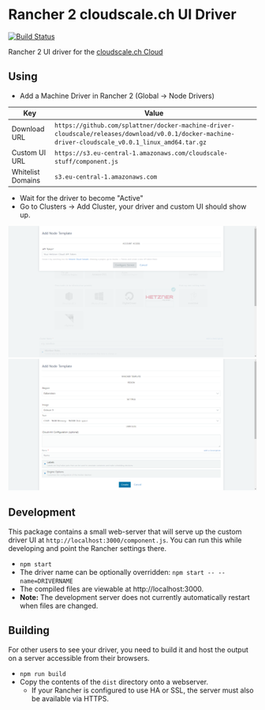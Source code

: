 # Rancher 2 cloudscale.ch UI Driver

[![Build Status](https://api.travis-ci.com/splattner/ui-driver-cloudscale.svg?branch=master)](https://travis-ci.com/splattner/ui-driver-cloudscale)


Rancher 2 UI driver for the [cloudscale.ch Cloud](cloudscale.ch)

## Using

* Add a Machine Driver in Rancher 2 (Global -> Node Drivers)

| Key | Value |
| --- | ----- |
| Download URL | `https://github.com/splattner/docker-machine-driver-cloudscale/releases/download/v0.0.1/docker-machine-driver-cloudscale_v0.0.1_linux_amd64.tar.gz` |
| Custom UI URL | `https://s3.eu-central-1.amazonaws.com/cloudscale-stuff/component.js` |
| Whitelist Domains |  `s3.eu-central-1.amazonaws.com` |

* Wait for the driver to become "Active"
* Go to Clusters -> Add Cluster, your driver and custom UI should show up.

![Authentication screen](docs/authentication-screen.png)
![Configuration screen](docs/configuration-screen.png)


## Development

This package contains a small web-server that will serve up the custom driver UI at `http://localhost:3000/component.js`. You can run this while developing and point the Rancher settings there.
* `npm start`
* The driver name can be optionally overridden: `npm start -- --name=DRIVERNAME`
* The compiled files are viewable at http://localhost:3000.
* **Note:** The development server does not currently automatically restart when files are changed.

## Building

For other users to see your driver, you need to build it and host the output on a server accessible from their browsers.

* `npm run build`
* Copy the contents of the `dist` directory onto a webserver.
  * If your Rancher is configured to use HA or SSL, the server must also be available via HTTPS.
